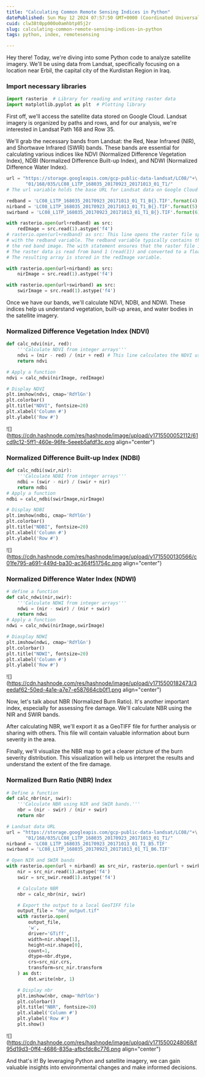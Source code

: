 ```yaml
---
title: "Calculating Common Remote Sensing Indices in Python"
datePublished: Sun May 12 2024 07:57:50 GMT+0000 (Coordinated Universal Time)
cuid: clw38t0pp000o0amhbtp05j2r
slug: calculating-common-remote-sensing-indices-in-python
tags: python, index, remotesensing

---
```


Hey there! Today, we're diving into some Python code to analyze satellite imagery. We'll be using data from Landsat, specifically focusing on a location near Erbil, the capital city of the Kurdistan Region in Iraq.

### Import necessary libraries

```python
import rasterio  # Library for reading and writing raster data
import matplotlib.pyplot as plt  # Plotting library
```

First off, we'll access the satellite data stored on Google Cloud. Landsat imagery is organized by paths and rows, and for our analysis, we're interested in Landsat Path 168 and Row 35.

We'll grab the necessary bands from Landsat: the Red, Near Infrared (NIR), and Shortwave Infrared (SWIR) bands. These bands are essential for calculating various indices like NDVI (Normalized Difference Vegetation Index), NDBI (Normalized Difference Built-up Index), and NDWI (Normalized Difference Water Index).

```python
url = "https://storage.googleapis.com/gcp-public-data-landsat/LC08/"+\
       "01/168/035/LC08_L1TP_168035_20170923_20171013_01_T1/"
# The url variable holds the base URL for Landsat data on Google Cloud Storage.

redband = 'LC08_L1TP_168035_20170923_20171013_01_T1_B{}.TIF'.format(4)
nirband = 'LC08_L1TP_168035_20170923_20171013_01_T1_B{}.TIF'.format(5)
swirband = 'LC08_L1TP_168035_20170923_20171013_01_T1_B{}.TIF'.format(6)
```

```python
with rasterio.open(url+redband) as src:
    redImage = src.read(1).astype('f4')
# rasterio.open(url+redband) as src: This line opens the raster file specified by the URL concatenated
# with the redband variable. The redband variable typically contains the filename of 
# the red band image. The with statement ensures that the raster file is properly closed after use.
# The raster data is read from band 1 (read(1)) and converted to a floating-point array (astype('f4')).
# The resulting array is stored in the redImage variable.

with rasterio.open(url+nirband) as src:
    nirImage = src.read(1).astype('f4')

with rasterio.open(url+swirband) as src:
    swirImage = src.read(1).astype('f4')
```

Once we have our bands, we'll calculate NDVI, NDBI, and NDWI. These indices help us understand vegetation, built-up areas, and water bodies in the satellite imagery.

### **Normalized Difference Vegetation Index (NDVI)**

```python
def calc_ndvi(nir, red):
    '''Calculate NDVI from integer arrays'''
    ndvi = (nir - red) / (nir + red) # This line calculates the NDVI using the formula: (NIR - Red) / (NIR + Red).
    return ndvi

# Apply a function
ndvi = calc_ndvi(nirImage, redImage)

# Display NDVI
plt.imshow(ndvi, cmap='RdYlGn')
plt.colorbar()
plt.title("NDVI", fontsize=20)
plt.xlabel('Column #')
plt.ylabel('Row #')
```

![](https://cdn.hashnode.com/res/hashnode/image/upload/v1715500052112/61cd9c12-5ff1-460e-96fe-5eeeb5afdf3c.png align="center")

### **Normalized Difference Built-up Index (NDBI)**  

```python
def calc_ndbi(swir,nir):
    '''Calculate NDBI from integer arrays'''
    ndbi = (swir - nir) / (swir + nir)
    return ndbi
# Apply a function
ndbi = calc_ndbi(swirImage,nirImage)

# Display NDBI
plt.imshow(ndbi, cmap='RdYlGn')
plt.colorbar()
plt.title("NDBI", fontsize=20)
plt.xlabel('Column #')
plt.ylabel('Row #')
```

![](https://cdn.hashnode.com/res/hashnode/image/upload/v1715500130566/c01fe795-a691-449d-ba30-ac364f51754c.png align="center")

### **Normalized Difference Water Index (NDWI)**  

```python
# define a function
def calc_ndwi(nir,swir):
    '''Calculate NDWI from integer arrays'''
    ndwi = (nir - swir) / (nir + swir)
    return ndwi
# Apply a function
ndwi = calc_ndwi(nirImage,swirImage)

# Diasplay NDWI
plt.imshow(ndwi, cmap='RdYlGn')
plt.colorbar()
plt.title("NDWI", fontsize=20)
plt.xlabel('Column #')
plt.ylabel('Row #')
```

![](https://cdn.hashnode.com/res/hashnode/image/upload/v1715500182473/3eedaf62-50ed-4a1e-a7e7-e587664cb0f1.png align="center")

Now, let's talk about NBR (Normalized Burn Ratio). It's another important index, especially for assessing fire damage. We'll calculate NBR using the NIR and SWIR bands.

After calculating NBR, we'll export it as a GeoTIFF file for further analysis or sharing with others. This file will contain valuable information about burn severity in the area.

Finally, we'll visualize the NBR map to get a clearer picture of the burn severity distribution. This visualization will help us interpret the results and understand the extent of the fire damage.

### **Normalized Burn Ratio (NBR) Index**

```python
# Define a function
def calc_nbr(nir, swir):
    '''Calculate NBR using NIR and SWIR bands.'''
    nbr = (nir - swir) / (nir + swir)
    return nbr

# Landsat data URL
url = "https://storage.googleapis.com/gcp-public-data-landsat/LC08/"+\
       "01/168/035/LC08_L1TP_168035_20170923_20171013_01_T1/"
nirband = 'LC08_L1TP_168035_20170923_20171013_01_T1_B5.TIF'
swirband = 'LC08_L1TP_168035_20170923_20171013_01_T1_B6.TIF'

# Open NIR and SWIR bands
with rasterio.open(url + nirband) as src_nir, rasterio.open(url + swirband) as src_swir:
    nir = src_nir.read(1).astype('f4')
    swir = src_swir.read(1).astype('f4')

    # Calculate NBR
    nbr = calc_nbr(nir, swir)

    # Export the output to a local GeoTIFF file
    output_file = "nbr_output.tif"
    with rasterio.open(
        output_file,
        'w',
        driver='GTiff',
        width=nir.shape[1],
        height=nir.shape[0],
        count=1,
        dtype=nbr.dtype,
        crs=src_nir.crs,
        transform=src_nir.transform
    ) as dst:
        dst.write(nbr, 1)

    # Display nbr
    plt.imshow(nbr, cmap='RdYlGn')
    plt.colorbar()
    plt.title("NBR", fontsize=20)
    plt.xlabel('Column #')
    plt.ylabel('Row #')
    plt.show()
```

![](https://cdn.hashnode.com/res/hashnode/image/upload/v1715500248068/f95d19d3-0ff4-4686-835a-afbcfdc8c776.png align="center")

And that's it! By leveraging Python and satellite imagery, we can gain valuable insights into environmental changes and make informed decisions.